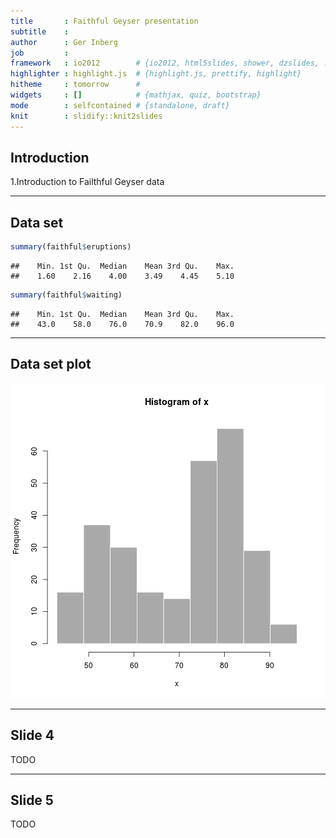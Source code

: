 ```yaml
---
title       : Faithful Geyser presentation
subtitle    : 
author      : Ger Inberg
job         : 
framework   : io2012        # {io2012, html5slides, shower, dzslides, ...}
highlighter : highlight.js  # {highlight.js, prettify, highlight}
hitheme     : tomorrow      # 
widgets     : []            # {mathjax, quiz, bootstrap}
mode        : selfcontained # {standalone, draft}
knit        : slidify::knit2slides
---
```


## Introduction

1.Introduction to Failthful Geyser data

---

## Data set


```r
summary(faithful$eruptions)
```

```
##    Min. 1st Qu.  Median    Mean 3rd Qu.    Max. 
##    1.60    2.16    4.00    3.49    4.45    5.10
```

```r
summary(faithful$waiting)
```

```
##    Min. 1st Qu.  Median    Mean 3rd Qu.    Max. 
##    43.0    58.0    76.0    70.9    82.0    96.0
```

---

## Data set plot

![plot of chunk unnamed-chunk-2](assets/fig/unnamed-chunk-2.png) 

---

## Slide 4

TODO

---

## Slide 5

TODO

